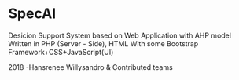 # SpecAI
Desicion Support System based on Web Application with AHP model
Written in PHP (Server - Side), HTML With some Bootstrap Framework+CSS+JavaScript(UI)

2018
-Hansrenee Willysandro & Contributed teams
